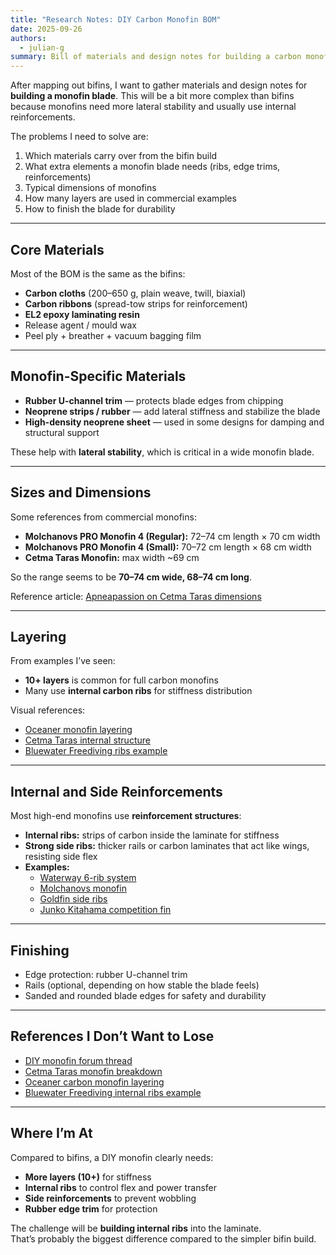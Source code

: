 ```yaml
---
title: "Research Notes: DIY Carbon Monofin BOM"
date: 2025-09-26
authors:
  - julian-g
summary: Bill of materials and design notes for building a carbon monofin blade.
---
```


After mapping out bifins, I want to gather materials and design notes for **building a monofin blade**.
This will be a bit more complex than bifins because monofins need more lateral stability and usually use internal reinforcements.

<!-- more -->

The problems I need to solve are:
1. Which materials carry over from the bifin build
2. What extra elements a monofin blade needs (ribs, edge trims, reinforcements)
3. Typical dimensions of monofins
4. How many layers are used in commercial examples
5. How to finish the blade for durability

---

## Core Materials

Most of the BOM is the same as the bifins:

- **Carbon cloths** (200–650 g, plain weave, twill, biaxial)
- **Carbon ribbons** (spread-tow strips for reinforcement)
- **EL2 epoxy laminating resin**
- Release agent / mould wax
- Peel ply + breather + vacuum bagging film

---

## Monofin-Specific Materials

- **Rubber U-channel trim** — protects blade edges from chipping
- **Neoprene strips / rubber** — add lateral stiffness and stabilize the blade
- **High-density neoprene sheet** — used in some designs for damping and structural support

These help with **lateral stability**, which is critical in a wide monofin blade.

---

## Sizes and Dimensions

Some references from commercial monofins:

- **Molchanovs PRO Monofin 4 (Regular):** 72–74 cm length × 70 cm width
- **Molchanovs PRO Monofin 4 (Small):** 70–72 cm length × 68 cm width
- **Cetma Taras Monofin:** max width ~69 cm

So the range seems to be **70–74 cm wide, 68–74 cm long**.

Reference article: [Apneapassion on Cetma Taras dimensions](https://apneapassion.com/equipment/dossier-and-xrays/cetma-taras-freediving-monofin/)

---

## Layering

From examples I’ve seen:

- **10+ layers** is common for full carbon monofins
- Many use **internal carbon ribs** for stiffness distribution

Visual references:
- [Oceaner monofin layering](https://www.monofinshop.com/wp-content/uploads/2022/07/Oceaner-3-scaled.jpg)
- [Cetma Taras internal structure](https://apneapassion.com/wp-content/uploads/2024/04/Cetma-Taras-freediving-monofin-blade-layers-view-rid-1392x782.jpg)
- [Bluewater Freediving ribs example](https://www.bluewaterfreediving.com/wp-content/uploads/2024/02/monofin__45463_zoom.jpg)

---

## Internal and Side Reinforcements

Most high-end monofins use **reinforcement structures**:

- **Internal ribs:** strips of carbon inside the laminate for stiffness
- **Strong side ribs:** thicker rails or carbon laminates that act like wings, resisting side flex
- **Examples:**
  - [Waterway 6-rib system](https://www.monofinshop.com/wp-content/uploads/2022/07/%D1%8D%D0%BA%D1%80%D0%B0%D0%BD%D0%B0-2016-07-29-%D0%B2-15.59.28.png)
  - [Molchanovs monofin](https://cdn.shopify.com/s/files/1/2669/7212/files/monofin-for-freediving_footpocket-_tones.of.blue_680x680.jpg?v=1721767026)
  - [Goldfin side ribs](https://cdn3.freedivershop.com/media/catalog/product/cache/81/image/640x640/386af5c2e9d9c38a4a4ddfe17f677210/s/r/src_hyper_bl_yl_yl_01_m2.jpg)
  - [Junko Kitahama competition fin](https://upload.wikimedia.org/wikipedia/commons/6/66/Junko-Kitahama_Apnea-Monofin_cropped.jpg)

---

## Finishing

- Edge protection: rubber U-channel trim
- Rails (optional, depending on how stable the blade feels)
- Sanded and rounded blade edges for safety and durability

---

## References I Don’t Want to Lose

- [DIY monofin forum thread](https://forums.deeperblue.com/threads/diy-monofin.64255/)
- [Cetma Taras monofin breakdown](https://apneapassion.com/equipment/dossier-and-xrays/cetma-taras-freediving-monofin/)
- [Oceaner carbon monofin layering](https://www.monofinshop.com/wp-content/uploads/2022/07/Oceaner-3-scaled.jpg)
- [Bluewater Freediving internal ribs example](https://www.bluewaterfreediving.com/wp-content/uploads/2024/02/monofin__45463_zoom.jpg)

---

## Where I’m At

Compared to bifins, a DIY monofin clearly needs:
- **More layers (10+)** for stiffness
- **Internal ribs** to control flex and power transfer
- **Side reinforcements** to prevent wobbling
- **Rubber edge trim** for protection

The challenge will be **building internal ribs** into the laminate.  
That’s probably the biggest difference compared to the simpler bifin build.

